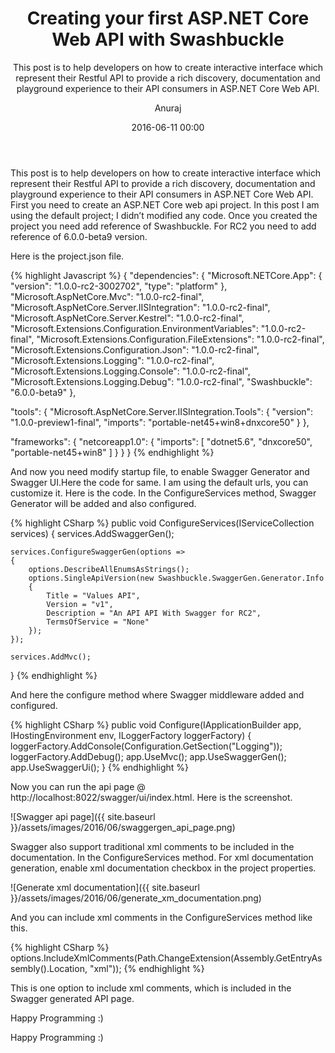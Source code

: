 ﻿---
layout: post
title: "Creating your first ASP.NET Core Web API with Swashbuckle"
subtitle: "This post is to help developers on how to create interactive interface which represent their Restful API to provide a rich discovery, documentation and playground experience to their API consumers in ASP.NET Core Web API."
date: 2016-06-11 00:00
author: "Anuraj"
categories: [C#, ASP.NET, ASP.NET Core, Documentation, Swashbuckle]
tags: [C#, ASP.NET, ASP.NET Core, Documentation, Swashbuckle]
header-img: "img/post-bg-01.jpg"
---
This post is to help developers on how to create interactive interface which represent their Restful API to provide a rich discovery, documentation and playground experience to their API consumers in ASP.NET Core Web API. First you need to create an ASP.NET Core web api project. In this post I am using the default project; I didn’t modified any code. Once you created the project you need add reference of Swashbuckle. For  RC2 you need to add reference of 6.0.0-beta9 version. 

Here is the project.json file.

{% highlight Javascript %}
{
  "dependencies": {
    "Microsoft.NETCore.App": {
      "version": "1.0.0-rc2-3002702",
      "type": "platform"
    },
    "Microsoft.AspNetCore.Mvc": "1.0.0-rc2-final",
    "Microsoft.AspNetCore.Server.IISIntegration": "1.0.0-rc2-final",
    "Microsoft.AspNetCore.Server.Kestrel": "1.0.0-rc2-final",
    "Microsoft.Extensions.Configuration.EnvironmentVariables": "1.0.0-rc2-final",
    "Microsoft.Extensions.Configuration.FileExtensions": "1.0.0-rc2-final",
    "Microsoft.Extensions.Configuration.Json": "1.0.0-rc2-final",
    "Microsoft.Extensions.Logging": "1.0.0-rc2-final",
    "Microsoft.Extensions.Logging.Console": "1.0.0-rc2-final",
    "Microsoft.Extensions.Logging.Debug": "1.0.0-rc2-final",
    "Swashbuckle": "6.0.0-beta9"
  },

  "tools": {
    "Microsoft.AspNetCore.Server.IISIntegration.Tools": {
      "version": "1.0.0-preview1-final",
      "imports": "portable-net45+win8+dnxcore50"
    }
  },

  "frameworks": {
    "netcoreapp1.0": {
      "imports": [
        "dotnet5.6",
        "dnxcore50",
        "portable-net45+win8"
      ]
    }
  }
}
{% endhighlight %}

And now you need modify startup file, to enable Swagger Generator and Swagger UI.Here the code for same. I am using the default urls, you can customize it. Here is the code. In the ConfigureServices method, Swagger Generator will be added and also configured. 

{% highlight CSharp %}
public void ConfigureServices(IServiceCollection services)
{
    services.AddSwaggerGen();

    services.ConfigureSwaggerGen(options =>
    {
        options.DescribeAllEnumsAsStrings();
        options.SingleApiVersion(new Swashbuckle.SwaggerGen.Generator.Info
        {
            Title = "Values API",
            Version = "v1",
            Description = "An API API With Swagger for RC2",
            TermsOfService = "None"
        });
    });

    services.AddMvc();
}
{% endhighlight %}

And here the configure method where Swagger middleware added and configured.

{% highlight CSharp %}
public void Configure(IApplicationBuilder app, IHostingEnvironment env, ILoggerFactory loggerFactory)
{
    loggerFactory.AddConsole(Configuration.GetSection("Logging"));
    loggerFactory.AddDebug();
    app.UseMvc();
    app.UseSwaggerGen();
    app.UseSwaggerUi();
}
{% endhighlight %}

Now you can run the api page @ http://localhost:8022/swagger/ui/index.html. Here is the screenshot.

![Swagger api page]({{ site.baseurl }}/assets/images/2016/06/swaggergen_api_page.png)

Swagger also support traditional xml comments to be included in the documentation. In the ConfigureServices method. For xml documentation generation, enable xml documentation checkbox in the project properties.

![Generate xml documentation]({{ site.baseurl }}/assets/images/2016/06/generate_xm_documentation.png)

And you can include xml comments in the ConfigureServices method like this.

{% highlight CSharp %}
options.IncludeXmlComments(Path.ChangeExtension(Assembly.GetEntryAssembly().Location, "xml"));
{% endhighlight %}

This is one option to include xml comments, which is included in the Swagger generated API page.

Happy Programming :)

Happy Programming :)